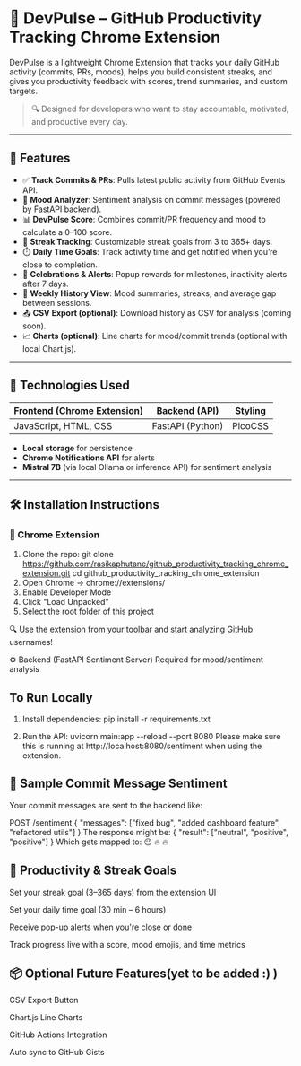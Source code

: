 ﻿# 🚀 DevPulse – GitHub Productivity Tracking Chrome Extension

DevPulse is a lightweight Chrome Extension that tracks your daily GitHub activity (commits, PRs, moods), helps you build consistent streaks, and gives you productivity feedback with scores, trend summaries, and custom targets. 

> 🔍 Designed for developers who want to stay accountable, motivated, and productive every day.

---

## 🔧 Features

- ✅ **Track Commits & PRs**: Pulls latest public activity from GitHub Events API.
- 🧠 **Mood Analyzer**: Sentiment analysis on commit messages (powered by FastAPI backend).
- 📊 **DevPulse Score**: Combines commit/PR frequency and mood to calculate a 0–100 score.
- 📆 **Streak Tracking**: Customizable streak goals from 3 to 365+ days.
- ⏱️ **Daily Time Goals**: Track activity time and get notified when you’re close to completion.
- 🎉 **Celebrations & Alerts**: Popup rewards for milestones, inactivity alerts after 7 days.
- 📜 **Weekly History View**: Mood summaries, streaks, and average gap between sessions.
- 📤 **CSV Export (optional)**: Download history as CSV for analysis (coming soon).
- 📈 **Charts (optional)**: Line charts for mood/commit trends (optional with local Chart.js).

---

## 🧠 Technologies Used

| Frontend (Chrome Extension) | Backend (API) | Styling |
|-----------------------------|----------------|---------|
| JavaScript, HTML, CSS       | FastAPI (Python) | PicoCSS |

- **Local storage** for persistence
- **Chrome Notifications API** for alerts
- **Mistral 7B** (via local Ollama or inference API) for sentiment analysis

---

## 🛠️ Installation Instructions

### 🔗 Chrome Extension

1. Clone the repo:
git clone https://github.com/rasikaphutane/github_productivity_tracking_chrome_extension.git
cd github_productivity_tracking_chrome_extension 
2. Open Chrome → chrome://extensions/
3. Enable Developer Mode
4. Click "Load Unpacked"
5. Select the root folder of this project

🔍 Use the extension from your toolbar and start analyzing GitHub usernames!

⚙️ Backend (FastAPI Sentiment Server)
Required for mood/sentiment analysis

## To Run Locally
1. Install dependencies:
pip install -r requirements.txt

2. Run the API:
uvicorn main:app --reload --port 8080
Please make sure this is running at http://localhost:8080/sentiment when using the extension.

## 🧪 Sample Commit Message Sentiment

Your commit messages are sent to the backend like:

POST /sentiment
{
  "messages": ["fixed bug", "added dashboard feature", "refactored utils"]
}
The response might be:
{
  "result": ["neutral", "positive", "positive"]
}
Which gets mapped to: 😐 🔥 🔥

## 🎯 Productivity & Streak Goals
Set your streak goal (3–365 days) from the extension UI

Set your daily time goal (30 min – 6 hours)

Receive pop-up alerts when you're close or done

Track progress live with a score, mood emojis, and time metrics

## 📦 Optional Future Features(yet to be added :) )

 CSV Export Button

 Chart.js Line Charts

 GitHub Actions Integration

 Auto sync to GitHub Gists

 
